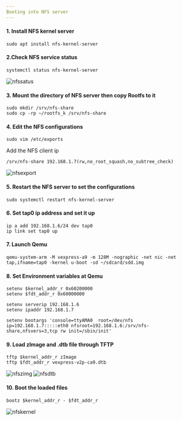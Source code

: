 ```yaml
---
Booting into NFS server
---
```

#### 1. Install NFS kernel server
```
sudo apt install nfs-kernel-server
```
#### 2.Check NFS service status
```
systemctl status nfs-kernel-server
```
![nfssatus](https://github.com/user-attachments/assets/737385a3-5103-4575-a86b-50ee4b3254e8)
#### 3. Mount the directory of NFS server then copy Rootfs to it 
```
sudo mkdir /srv/nfs-share
sudo cp -rp ~/rootfs_k /srv/nfs-share
```
#### 4. Edit the NFS configurations
```
sudo vim /etc/exports
```
Add the NFS client ip
```
/srv/nfs-share 192.168.1.7(rw,no_root_squash,no_subtree_check)
```
![nfsexport](https://github.com/user-attachments/assets/d9b3f02f-a8df-4746-bd46-1fcd99318c99)
#### 5. Restart the NFS server to set the configurations
```
sudo systemctl restart nfs-kernel-server
```
#### 6. Set tap0 ip address and set it up
```
ip a add 192.168.1.6/24 dev tap0
ip link set tap0 up
```
#### 7. Launch Qemu 
```
qemu-system-arm -M vexpress-a9 -m 128M -nographic -net nic -net tap,ifname=tap0 -kernel u-boot -sd ~/sdcard/sdd.img
```
#### 8. Set Environment variables at Qemu
```
setenv $kernel_addr_r 0x60200000
setenv $fdt_addr_r 0x60000000

setenv serverip 192.168.1.6
setenv ipaddr 192.168.1.7

setenv bootargs 'console=ttyAMA0  root=/dev/nfs ip=192.168.1.7:::::eth0 nfsroot=192.168.1.6:/srv/nfs-share,nfsvers=3,tcp rw init=/sbin/init'

```
#### 9. Load zImage and .dtb file through TFTP
```
tftp $kernel_addr_r zImage
tftp $fdt_addr_r vexpress-v2p-ca9.dtb
```
![nfszimg](https://github.com/user-attachments/assets/5001b85c-0ea4-4ed9-8ed3-ba7404c8ae77)
![nfsdtb](https://github.com/user-attachments/assets/c203506e-6d63-4099-8eb9-2de854f15a95)
#### 10. Boot the loaded files 
```
bootz $kernel_addr_r - $fdt_addr_r
```
![nfskernel](https://github.com/user-attachments/assets/cdc11923-828c-4884-8628-368d20a23f8a)








